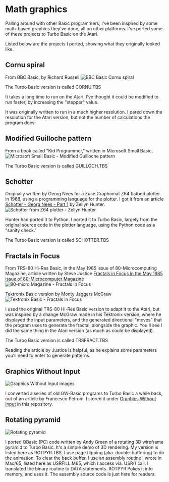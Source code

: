 # Math graphics
Palling around with other Basic programmers, I've been inspired by some math-based graphics they've done, all on other
platforms. I've ported some of these projects to Turbo Basic on the Atari.

Listed below are the projects I ported, showing what they originally looked like.

## Cornu spiral
From BBC Basic, by Richard Russell
![BBC Basic Cornu spiral](https://github.com/user-attachments/assets/745841ad-5c4d-4913-b9ba-fa7695662ed2)

The Turbo Basic version is called CORNU.TBS

It takes a long time to run on the Atari. I've thought it could be modified to run faster, by increasing the "stepper" value.

It was originally written to run in a much higher resolution. I pared down the resolution for the Atari version, but not the
number of calculations the program does.

## Modified Guilloche pattern
From a book called "Kid Programmer," written in Microsoft Small Basic,
![Microsoft Small Basic - Modified Guilloche pattern](https://github.com/user-attachments/assets/093167e9-6124-4e12-b3f8-706b5e5420d6)

The Turbo Basic version is called GUILLOCH.TBS

## Schotter
Originally written by Georg Nees for a Zuse Graphomat Z64 flatbed plotter in 1968, using a programming language for the
plotter. I got it from an article [Schotter - Georg Nees - Part 1](https://zellyn.com/2024/06/schotter-1/) by Zellyn Hunter.
![Schotter from Z64 plotter - Zellyn Hunter](https://github.com/user-attachments/assets/f8f18b14-ad36-409f-a874-41b11baafe9a)

Hunter had ported it to Python. I ported it to Turbo Basic, largely from the original source code in the plotter language,
using the Python code as a "sanity check."

The Turbo Basic version is called SCHOTTER.TBS

## Fractals in Focus
From TRS-80 Hi-Res Basic, in the May 1985 issue of 80-Microcomputing Magazine, article written by Steve Justice
[Fractals in Focus in the May 1985 issue of 80-Microcomputer Magazine](https://archive.org/details/80-microcomputing-magazine-1985-05/page/n59/mode/2up?view=theater)
![80-micro Magazine - Fractals in Focus](https://github.com/user-attachments/assets/39dc02d7-bdc1-4bfe-9166-29e1a9cf6426)

Tektronix Basic version by Monty Jaggers McGraw
![Tektronix Basic - Fractals in Focus](https://github.com/user-attachments/assets/2ac15deb-cee8-4d19-8208-c8ff0fec299d)

I used the original TRS-80 Hi-Res Basic version to adapt it to the Atari, but was inspired by a change McGraw made in his
Tektronix version, where he displayed the input parameters, and the generated directional "moves" that the program uses to
generate the fractal, alongside the graphic. You'll see I did the same thing in the Atari version (as much as could be
displayed).

The Turbo Basic version is called TRSFRACT.TBS

Reading the article by Justice is helpful, as he explains some parameters you'll need to enter to generate patterns.

## Graphics Without Input

![Graphics Without Input images](https://github.com/user-attachments/assets/1b56b136-0b48-4740-9f0a-d26c63a4ef00)

I converted a series of old GW-Basic programs to Turbo Basic a while back, out of an article by Francesco Petroni. I stored
it under [Graphics Without Input](https://github.com/marktmiller/atari-8-bit-projects/tree/main/graphics-without-input-mcmicrocomputer) in this repository.

## Rotating pyramid

![Rotating pyramid](https://github.com/user-attachments/assets/177ae518-a015-4d23-816b-104de260303b)

I ported QBasic (PC) code written by Andy Green of a rotating 3D wireframe pyramid to Turbo Basic. It's a simple demo of 3D
rendering. My version is listed here as ROTPYR.TBS. I use page flipping (aka. double-buffering) to do the animation. To clear
the back buffer, I use an assembly routine I wrote in Mac/65, listed here as USRFILL.M65, which I access via. USR() call. I
translated the binary routine to DATA statements. ROTPYR Pokes it into memory, and uses it. The assembly source code is just
here for readers.

